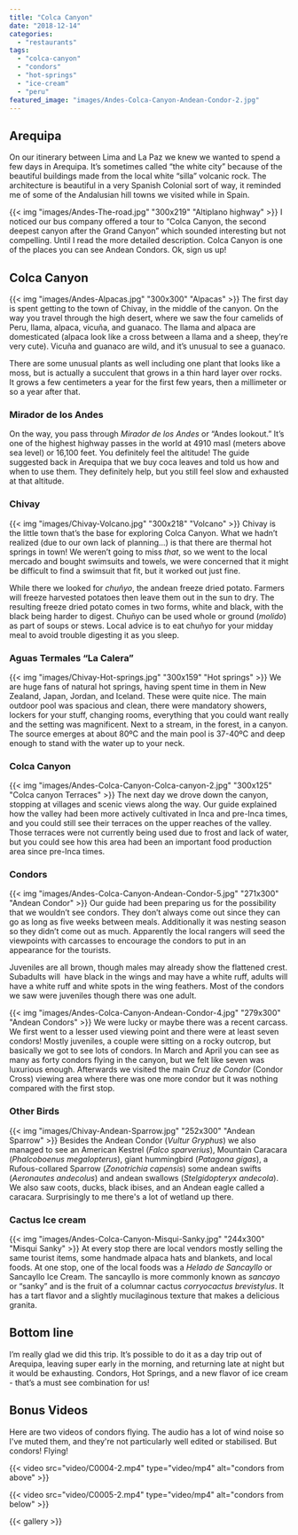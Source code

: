 ```yaml
---
title: "Colca Canyon"
date: "2018-12-14"
categories: 
  - "restaurants"
tags: 
  - "colca-canyon"
  - "condors"
  - "hot-springs"
  - "ice-cream"
  - "peru"
featured_image: "images/Andes-Colca-Canyon-Andean-Condor-2.jpg"
---
```

## Arequipa

On our itinerary between Lima and La Paz we knew we wanted to spend a
few days in Arequipa. It’s sometimes called “the white city” because
of the beautiful buildings made from the local white “silla” volcanic
rock. The architecture is beautiful in a very Spanish Colonial sort of
way, it reminded me of some of the Andalusian hill towns we visited
while in Spain.

{{< img "images/Andes-The-road.jpg" "300x219" "Altiplano highway" >}}
I noticed our bus company offered a tour to “Colca Canyon, the second
deepest canyon after the Grand Canyon” which sounded interesting but
not compelling. Until I read the more detailed description. Colca
Canyon is one of the places you can see Andean Condors. Ok, sign us
up!

## Colca Canyon

{{< img "images/Andes-Alpacas.jpg" "300x300" "Alpacas" >}}
The first day is spent getting to the town of Chivay, in the middle of
the canyon. On the way you travel through the high desert, where we
saw the four camelids of Peru, llama, alpaca, vicuña, and guanaco. The
llama and alpaca are domesticated (alpaca look like a cross between a
llama and a sheep, they’re very cute). Vicuña and guanaco are wild,
and it’s unusual to see a guanaco.

There are some unusual plants as well including one plant that looks
like a moss, but is actually a succulent that grows in a thin hard
layer over rocks. It grows a few centimeters a year for the first few
years, then a millimeter or so a year after that.

### Mirador de los Andes

On the way, you pass through _Mirador de los Andes_ or “Andes
lookout.” It’s one of the highest highway passes in the world at 4910
masl (meters above sea level) or 16,100 feet. You definitely feel the
altitude! The guide suggested back in Arequipa that we buy coca leaves
and told us how and when to use them. They definitely help, but you
still feel slow and exhausted at that altitude.

### Chivay

{{< img "images/Chivay-Volcano.jpg" "300x218" "Volcano" >}}
Chivay is the little town that’s the base for exploring Colca
Canyon. What we hadn’t realized (due to our own lack of planning…) is
that there are thermal hot springs in town! We weren’t going to miss
_that_, so we went to the local mercado and bought swimsuits and
towels, we were concerned that it might be difficult to find a
swimsuit that fit, but it worked out just fine.

While there we looked for _chuñyo_, the andean freeze dried
potato. Farmers will freeze harvested potatoes then leave them out in
the sun to dry. The resulting freeze dried potato comes in two forms,
white and black, with the black being harder to digest. Chuñyo can be
used whole or ground (_molido_) as part of soups or stews. Local
advice is to eat chuñyo for your midday meal to avoid trouble
digesting it as you sleep.

### Aguas Termales “La Calera”

{{< img "images/Chivay-Hot-springs.jpg" "300x159" "Hot springs" >}}
We are huge fans of natural hot springs, having spent time in them in
New Zealand, Japan, Jordan, and Iceland. These were quite nice. The
main outdoor pool was spacious and clean, there were mandatory
showers, lockers for your stuff, changing rooms, everything that you
could want really and the setting was magnificent. Next to a stream,
in the forest, in a canyon. The source emerges at about 80ºC and the
main pool is 37-40ºC and deep enough to stand with the water up to
your neck.

### Colca Canyon

{{< img "images/Andes-Colca-Canyon-Colca-canyon-2.jpg" "300x125" "Colca canyon Terraces" >}}
The next day we drove down the canyon, stopping at villages and scenic
views along the way. Our guide explained how the valley had been more
actively cultivated in Inca and pre-Inca times, and you could still
see their terraces on the upper reaches of the valley. Those terraces
were not currently being used due to frost and lack of water, but you
could see how this area had been an important food production area
since pre-Inca times.

### Condors

{{< img "images/Andes-Colca-Canyon-Andean-Condor-5.jpg" "271x300" "Andean Condor" >}}
Our guide had been preparing us for the possibility that we wouldn’t
see condors. They don’t always come out since they can go as long as
five weeks between meals. Additionally it was nesting season so they
didn’t come out as much. Apparently the local rangers will seed the
viewpoints with carcasses to encourage the condors to put in an
appearance for the tourists.

Juveniles are all brown, though males may already show the flattened
crest. Subadults will  have black in the wings and may have a white
ruff, adults will have a white ruff and white spots in the wing
feathers. Most of the condors we saw were juveniles though there was
one adult.

{{< img "images/Andes-Colca-Canyon-Andean-Condor-4.jpg" "279x300" "Andean Condors" >}}
We were lucky or maybe there was a recent carcass. We first went to a
lesser used viewing point and there were at least seven condors!
Mostly juveniles, a couple were sitting on a rocky outcrop, but
basically we got to see lots of condors. In March and April you can
see as many as forty condors flying in the canyon, but we felt like
seven was luxurious enough. Afterwards we visited the main _Cruz de
Condor_ (Condor Cross) viewing area where there was one more condor
but it was nothing compared with the first stop.

### Other Birds

{{< img "images/Chivay-Andean-Sparrow.jpg" "252x300" "Andean Sparrow" >}}
Besides the Andean Condor (_Vultur Gryphus_) we also managed to see an
American Kestrel (_Falco sparverius_), Mountain Caracara
(_Phalcoboenus megalopterus_), giant hummingbird (_Patagona gigas_), a
Rufous-collared Sparrow (_Zonotrichia capensis_) some andean swifts
(_Aeronautes andecolus_) and andean swallows (_Stelgidopteryx
andecola_). We also saw coots, ducks, black ibises, and an Andean
eagle called a caracara. Surprisingly to me there's a lot of wetland
up there.

### Cactus Ice cream

{{< img "images/Andes-Colca-Canyon-Misqui-Sanky.jpg" "244x300" "Misqui Sanky" >}}
At every stop there are local vendors mostly selling the same tourist
items, some handmade alpaca hats and blankets, and local foods. At one
stop, one of the local foods was a _Helado de Sancayllo_ or Sancayllo
Ice Cream. The sancayllo is more commonly known as _sancayo_ or
“sanky” and is the fruit of a columnar cactus _corryocactus
brevistylus_. It has a tart flavor and a slightly mucilaginous texture
that makes a delicious granita.

## Bottom line

I’m really glad we did this trip. It’s possible to do it as a day trip
out of Arequipa, leaving super early in the morning, and returning
late at night but it would be exhausting. Condors, Hot Springs, and a
new flavor of ice cream - that’s a must see combination for us!

## Bonus Videos

Here are two videos of condors flying. The audio has a lot of wind
noise so I've muted them, and they're not particularly well edited or
stabilised. But condors! Flying!

{{< video src="video/C0004-2.mp4" type="video/mp4" alt="condors from above" >}}

{{< video src="video/C0005-2.mp4" type="video/mp4" alt="condors from below" >}}

{{< gallery >}}
